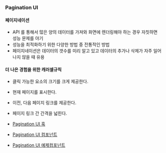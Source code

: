 ### **Pagination UI**

#### **페이지네이션**

- API 를 통해서 많은 양의 데이터를 가져와 화면에 렌더링해야 하는 경우 자칫하면 성능 문제를 야기
- 성능을 최적화하기 위한 다양한 방법 중 전통적인 방법
- 페이지네이션은 데이터의 갯수를 미리 알고 있고 데이터의 추가나 삭제가 자주 일어나지 않을 때 유용

#### **더 나은 경험을 위한 캐러셀규칙**

- 클릭 가능한 요소의 크기를 크게 제공한다.
- 현재 페이지를 표시한다.
- 이전, 다음 페이지 링크를 제공한다.
- 페이지 링크 간 간격을 넓힌다.

- [Pagination UI 훅](../../hooks/usePagination.ts)
- [Pagination UI 컴포넌트](./Pagination.tsx)
- [Pagination UI 예제컴포넌트](PaginationExample.tsx)
